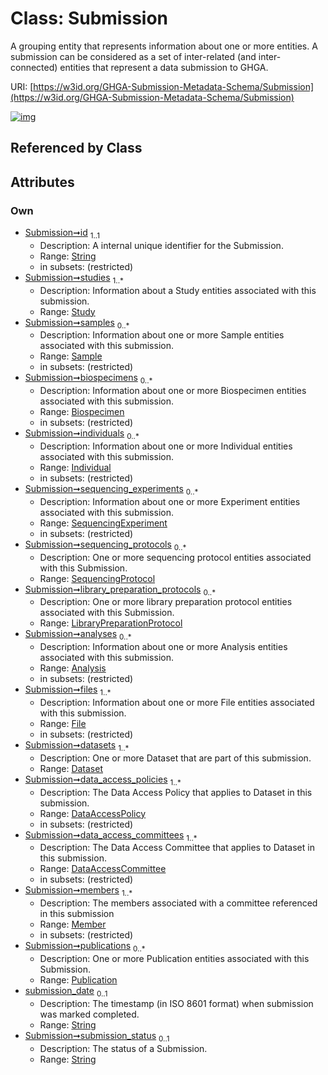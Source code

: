 
# Class: Submission


A grouping entity that represents information about one or more entities. A submission can be considered as a set of inter-related (and inter-connected) entities that represent a data submission to GHGA.

URI: [https://w3id.org/GHGA-Submission-Metadata-Schema/Submission](https://w3id.org/GHGA-Submission-Metadata-Schema/Submission)


[![img](https://yuml.me/diagram/nofunky;dir:TB/class/[Publication]<publications%200..*-++[Submission&#124;id:string;submission_date:string%20%3F;submission_status:string%20%3F],[Member]<members%201..*-++[Submission],[DataAccessCommittee]<data_access_committees%201..*-++[Submission],[DataAccessPolicy]<data_access_policies%201..*-++[Submission],[Dataset]<datasets%201..*-++[Submission],[File]<files%201..*-++[Submission],[Analysis]<analyses%200..*-++[Submission],[LibraryPreparationProtocol]<library_preparation_protocols%200..*-++[Submission],[SequencingProtocol]<sequencing_protocols%200..*-++[Submission],[SequencingExperiment]<sequencing_experiments%200..*-++[Submission],[Individual]<individuals%200..*-++[Submission],[Biospecimen]<biospecimens%200..*-++[Submission],[Sample]<samples%200..*-++[Submission],[Study]<studies%201..*-++[Submission],[Study],[SequencingProtocol],[SequencingExperiment],[Sample],[Publication],[Member],[LibraryPreparationProtocol],[Individual],[File],[Dataset],[DataAccessPolicy],[DataAccessCommittee],[Biospecimen],[Analysis])](https://yuml.me/diagram/nofunky;dir:TB/class/[Publication]<publications%200..*-++[Submission&#124;id:string;submission_date:string%20%3F;submission_status:string%20%3F],[Member]<members%201..*-++[Submission],[DataAccessCommittee]<data_access_committees%201..*-++[Submission],[DataAccessPolicy]<data_access_policies%201..*-++[Submission],[Dataset]<datasets%201..*-++[Submission],[File]<files%201..*-++[Submission],[Analysis]<analyses%200..*-++[Submission],[LibraryPreparationProtocol]<library_preparation_protocols%200..*-++[Submission],[SequencingProtocol]<sequencing_protocols%200..*-++[Submission],[SequencingExperiment]<sequencing_experiments%200..*-++[Submission],[Individual]<individuals%200..*-++[Submission],[Biospecimen]<biospecimens%200..*-++[Submission],[Sample]<samples%200..*-++[Submission],[Study]<studies%201..*-++[Submission],[Study],[SequencingProtocol],[SequencingExperiment],[Sample],[Publication],[Member],[LibraryPreparationProtocol],[Individual],[File],[Dataset],[DataAccessPolicy],[DataAccessCommittee],[Biospecimen],[Analysis])

## Referenced by Class


## Attributes


### Own

 * [Submission➞id](Submission_id.md)  <sub>1..1</sub>
     * Description: A internal unique identifier for the Submission.
     * Range: [String](types/String.md)
     * in subsets: (restricted)
 * [Submission➞studies](Submission_studies.md)  <sub>1..\*</sub>
     * Description: Information about a Study entities associated with this submission.
     * Range: [Study](Study.md)
 * [Submission➞samples](Submission_samples.md)  <sub>0..\*</sub>
     * Description: Information about one or more Sample entities associated with this submission.
     * Range: [Sample](Sample.md)
     * in subsets: (restricted)
 * [Submission➞biospecimens](Submission_biospecimens.md)  <sub>0..\*</sub>
     * Description: Information about one or more Biospecimen entities associated with this submission.
     * Range: [Biospecimen](Biospecimen.md)
     * in subsets: (restricted)
 * [Submission➞individuals](Submission_individuals.md)  <sub>0..\*</sub>
     * Description: Information about one or more Individual entities associated with this submission.
     * Range: [Individual](Individual.md)
     * in subsets: (restricted)
 * [Submission➞sequencing_experiments](Submission_sequencing_experiments.md)  <sub>0..\*</sub>
     * Description: Information about one or more Experiment entities associated with this submission.
     * Range: [SequencingExperiment](SequencingExperiment.md)
     * in subsets: (restricted)
 * [Submission➞sequencing_protocols](Submission_sequencing_protocols.md)  <sub>0..\*</sub>
     * Description: One or more sequencing protocol entities associated with this Submission.
     * Range: [SequencingProtocol](SequencingProtocol.md)
 * [Submission➞library_preparation_protocols](Submission_library_preparation_protocols.md)  <sub>0..\*</sub>
     * Description: One or more library preparation protocol entities associated with this Submission.
     * Range: [LibraryPreparationProtocol](LibraryPreparationProtocol.md)
 * [Submission➞analyses](Submission_analyses.md)  <sub>0..\*</sub>
     * Description: Information about one or more Analysis entities associated with this submission.
     * Range: [Analysis](Analysis.md)
     * in subsets: (restricted)
 * [Submission➞files](Submission_files.md)  <sub>1..\*</sub>
     * Description: Information about one or more File entities associated with this submission.
     * Range: [File](File.md)
     * in subsets: (restricted)
 * [Submission➞datasets](Submission_datasets.md)  <sub>1..\*</sub>
     * Description: One or more Dataset that are part of this submission.
     * Range: [Dataset](Dataset.md)
 * [Submission➞data_access_policies](Submission_data_access_policies.md)  <sub>1..\*</sub>
     * Description: The Data Access Policy that applies to Dataset in this submission.
     * Range: [DataAccessPolicy](DataAccessPolicy.md)
     * in subsets: (restricted)
 * [Submission➞data_access_committees](Submission_data_access_committees.md)  <sub>1..\*</sub>
     * Description: The Data Access Committee that applies to Dataset in this submission.
     * Range: [DataAccessCommittee](DataAccessCommittee.md)
     * in subsets: (restricted)
 * [Submission➞members](Submission_members.md)  <sub>1..\*</sub>
     * Description: The members associated with a committee referenced in this submission
     * Range: [Member](Member.md)
     * in subsets: (restricted)
 * [Submission➞publications](Submission_publications.md)  <sub>0..\*</sub>
     * Description: One or more Publication entities associated with this Submission.
     * Range: [Publication](Publication.md)
 * [submission_date](submission_date.md)  <sub>0..1</sub>
     * Description: The timestamp (in ISO 8601 format) when submission was marked completed.
     * Range: [String](types/String.md)
 * [Submission➞submission_status](Submission_submission_status.md)  <sub>0..1</sub>
     * Description: The status of a Submission.
     * Range: [String](types/String.md)
